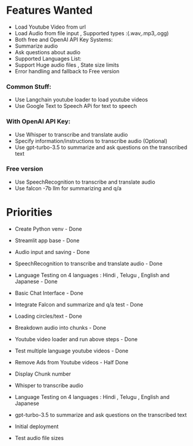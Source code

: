 # Features Wanted

- Load Youtube Video from url
- Load Audio from file input , Supported types :(.wav,.mp3,.ogg)
- Both free and OpenAI API Key Systems:
- Summarize audio
- Ask questions about audio
- Supported Languages List:
- Support Huge audio files , State size limits
- Error handling and fallback to Free version

### Common Stuff:

- Use Langchain youtube loader to load youtube videos
- Use Google Text to Speech APi for text to speech

### With OpenAI API Key:

- Use Whisper to transcribe and translate audio
- Specify information/instructions to transcribe audio (Optional)
- Use gpt-turbo-3.5 to summarize and ask questions on the transcribed text

### Free version

- Use SpeechRecognition to transcribe and translate audio
- Use falcon -7b llm for summarizing and q/a

# Priorities

- Create Python venv - Done
- Streamlit app base - Done
- Audio input and saving - Done
- SpeechRecognition to transcribe and translate audio - Done
- Language Testing on 4 languages : Hindi , Telugu , English and Japanese - Done
- Basic Chat Interface - Done
- Integrate Falcon and summarize and q/a test - Done
- Loading circles/text - Done
- Breakdown audio into chunks - Done
- Youtube video loader and run above steps - Done
- Test multiple language youtube videos - Done
- Remove Ads from Youtube videos - Half Done
- Display Chunk number

- Whisper to transcribe audio
- Language Testing on 4 languages : Hindi , Telugu , English and Japanese
- gpt-turbo-3.5 to summarize and ask questions on the transcribed text

- Initial deployment

- Test audio file sizes
